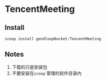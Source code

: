 # TencentMeeting

## Install

```powershell
scoop install gendloopBucket/TencentMeeting
```

## Notes

1. 下载的只是安装包
2. 不要安装在`scoop` 管理的软件目录内
